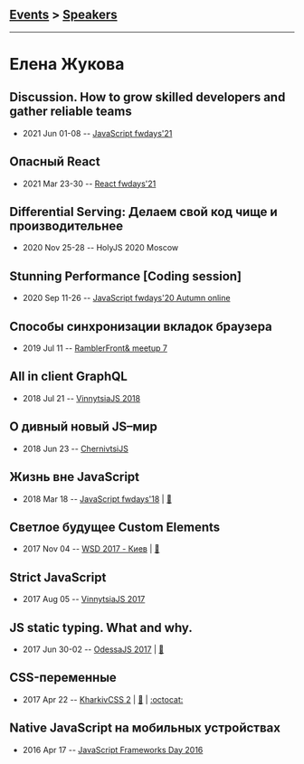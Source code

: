 ## [Events](../README.md) > [Speakers](../speakers.md)
---

# Елена Жукова

## Discussion. How to grow skilled developers and gather reliable teams
- 2021 Jun 01-08 -- [JavaScript fwdays&#39;21](https://youtu.be/dzGymPC3YbE)    
## Опасный React
- 2021 Mar 23-30 -- [React fwdays&#39;21](https://youtu.be/ze4Qve1azA0)    
## Differential Serving: Делаем свой код чище и производительнее
- 2020 Nov 25-28 -- HolyJS 2020 Moscow    
## Stunning Performance [Coding session]
- 2020 Sep 11-26 -- [JavaScript fwdays&#39;20 Autumn online](https://youtu.be/Re0KjmkbSxo)    
## Способы синхронизации вкладок браузера
- 2019 Jul 11 -- [RamblerFront&amp; meetup 7](https://www.youtube.com/watch?v=ufdPSWiZcmQ)    
## All in client GraphQL
- 2018 Jul 21 -- [VinnytsiaJS 2018](https://youtu.be/_-NJVzZ9b6g)    
## О дивный новый JS–мир
- 2018 Jun 23 -- [ChernivtsiJS](https://youtu.be/uNKuJANi4RU)    
## Жизнь вне JavaScript
- 2018 Mar 18 -- [JavaScript fwdays&#39;18](https://youtu.be/gMWNlv6muNY)  | [:notebook:](https://www.slideshare.net/fwdays/javascript-91459939)  
## Светлое будущее Custom Elements
- 2017 Nov 04 -- [WSD 2017 - Киев](https://www.youtube.com/watch?v=SX3qGBZ6UpM)  | [:notebook:](https://wsd.events/2017/11/04/pres/custom-elements.pdf)  
## Strict JavaScript
- 2017 Aug 05 -- [VinnytsiaJS 2017](https://www.youtube.com/watch?v=XJiRqW2Gf6o)    
## JS static typing. What and why.
- 2017 Jun 30-02 -- [OdessaJS 2017](https://youtu.be/nkgbeb_ONCk)  | [:notebook:](https://www.slideshare.net/OdessaJSConf/helen-zhukova-js-static-typing-what-and-why)  
## CSS-переменные
- 2017 Apr 22 -- [KharkivCSS 2](https://www.youtube.com/watch?v=D2o-k0eEDHs)  | [:notebook:](https://github.com/webcamp-ua/kharkiv-css/blob/master/CSS%20Variables.pdf) | [:octocat:](https://github.com/webcamp-ua/kharkiv-css) 
## Native JavaScript на мобильных устройствах
- 2016 Apr 17 -- [JavaScript Frameworks Day 2016](https://frameworksdays.com/event/js-frameworks-day-2016/review/native-js-on-mobile)    
